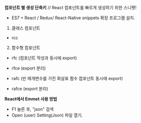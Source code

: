 **컴포넌트 별 생성 단축키**
// React 컴포넌트를 빠르게 생성하기 위한 스니펫!

- ES7 + React / Redux/ React-Native snippets 확장 프로그램 설치.

1. 클래스 컴포넌트

- rcc

2. 함수형 컴포넌트

- rfc (컴포넌트 작성과 동시에 export)
- rfce (export 분리)

- rafc (빈 매개변수를 가진 화살표 함수 컴포넌트 동시에 export)
- rafce (export 분리)

**React에서 Emmet 사용 방법**

- F1 눌른 후, "json" 검색
- Open (user) Setting(Json) 파일 열기.
